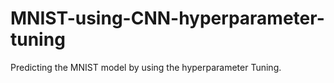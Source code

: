 # MNIST-using-CNN-hyperparameter-tuning
Predicting the MNIST model by using the hyperparameter Tuning.
